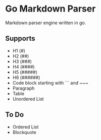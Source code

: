 # Go Markdown Parser

Markdown parser engine written in go.

## Supports

* H1 (#)
* H2 (##)
* H3 (###)
* H4 (####)
* H5 (#####)
* H6 (######)
* Code block starting with ``` and ~~~
* Paragraph
* Table
* Unordered List

## To Do

* Ordered List
* Blockquote